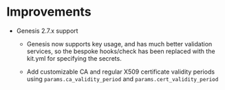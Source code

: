 # Improvements

* Genesis 2.7.x support

  * Genesis now supports key usage, and has much better validation services,
    so the bespoke hooks/check has been replaced with the kit.yml for
    specifying the secrets.

  * Add customizable CA and regular X509 certificate validity periods using
    `params.ca_validity_period` and `params.cert_validity_period`

